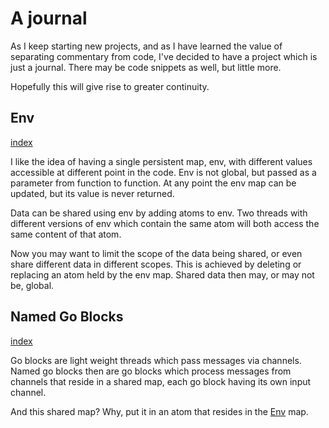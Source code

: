 # A journal

As I keep starting new projects, and as I have learned the value of separating commentary from code, I've decided to have a project which is just a journal. There may be code snippets as well, but little more.

Hopefully this will give rise to greater continuity.

## Env
[index](../../Topics/Env.md)

I like the idea of having a single persistent map, env, with different values accessible at different point in the code. Env is not global, but passed as a parameter from function to function. At any point the env map can be updated, but its value is never returned.

Data can be shared using env by adding atoms to env. Two threads with different versions of env which contain the same atom will both access the same content of that atom.

Now you may want to limit the scope of the data being shared, or even share different data in different scopes. This is achieved by deleting or replacing an atom held by the env map. Shared data then may, or may not be, global.

## Named Go Blocks
[index](../../Dropped%20Topics/Named%20Go%20Blocks.md)

Go blocks are light weight threads which pass messages via channels. Named go blocks then are go blocks which process messages from channels that reside in a shared map, each go block having its own input channel.

And this shared map? Why, put it in an atom that resides in the [Env](../../Topics/Env.md) map.